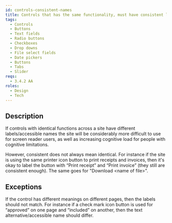```yaml
---
id: controls-consistent-names
title: Controls that has the same functionality, must have consistent labels/accessible names across the site
tags:
  - Controls
  - Buttons
  - Text fields
  - Radio buttons
  - Checkboxes
  - Drop downs
  - File select fields
  - Date pickers
  - Buttons
  - Tabs
  - Slider
reqs:
  - 3.4.2 AA
roles:
  - Design
  - Tech
---
```


## Description

If controls with identical functions across a site have different labels/accessible names the site will be considerably more difficult to use for screen reader users, as well as increasing cognitive load for people with cognitive limitations.

However, consistent does not always mean identical. For instance if the site is using the same printer icon button to print receipts and invoices, then it's okay to label the button with “Print receipt” and “Print invoice” (they still are consistent enough). The same goes for "Download <name of file\>".

## Exceptions

If the control has different meanings on different pages, then the labels should not match. For instance if a check mark icon button is used for “approved” on one page and “included” on another, then the text alternative/accessible name should differ.
